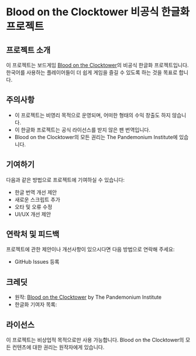 # Blood on the Clocktower 비공식 한글화 프로젝트

## 프로젝트 소개

이 프로젝트는 보드게임 [Blood on the Clocktower](https://bloodontheclocktower.com/)의 비공식 한글화 프로젝트입니다. 한국어를 사용하는 플레이어들이 더 쉽게 게임을 즐길 수 있도록 하는 것을 목표로 합니다.

## 주의사항

- 이 프로젝트는 비영리 목적으로 운영되며, 어떠한 형태의 수익 창출도 하지 않습니다.
- 이 한글화 프로젝트는 공식 라이선스를 받지 않은 팬 번역입니다.
- Blood on the Clocktower의 모든 권리는 The Pandemonium Institute에 있습니다.

## 기여하기

다음과 같은 방법으로 프로젝트에 기여하실 수 있습니다:

- 한글 번역 개선 제안
- 새로운 스크립트 추가
- 오타 및 오류 수정
- UI/UX 개선 제안

## 연락처 및 피드백

프로젝트에 관한 제안이나 개선사항이 있으시다면 다음 방법으로 연락해 주세요:

- GitHub Issues 등록

## 크레딧

- 원작: [Blood on the Clocktower](https://bloodontheclocktower.com/) by The Pandemonium Institute
- 한글화 기여자 목록:

## 라이선스

이 프로젝트는 비상업적 목적으로만 사용 가능합니다. Blood on the Clocktower의 모든 컨텐츠에 대한 권리는 원작자에게 있습니다.
